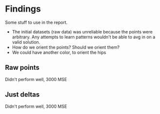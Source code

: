 # Findings

Some stuff to use in the report.

- The initial datasets (raw data) was unreliable because the points were arbitrary. Any attempts to learn patterns wouldn't be able to avg in on a valid solution.
- How do we orient the points? Should we orient them?
- We could have another color, to orient the hips

## Raw points

Didn't perform well, 3000 MSE

## Just deltas

Didn't perform well, 3000 MSE
